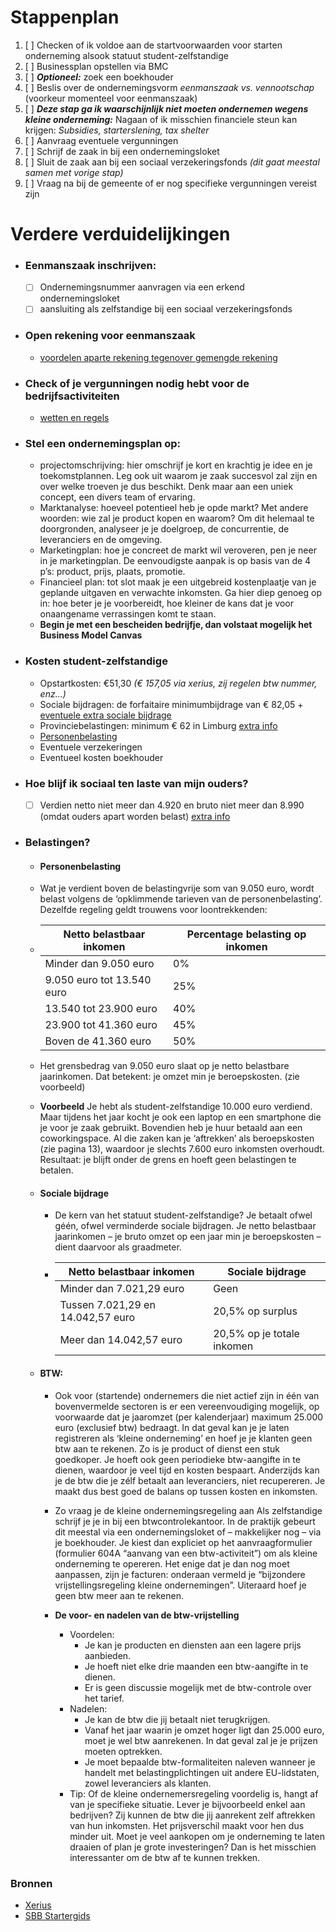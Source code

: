 # Stappenplan
1. [ ] Checken of ik voldoe aan de startvoorwaarden voor starten onderneming alsook statuut student-zelfstandige
2. [ ] Businessplan opstellen via BMC
3. [ ] ***Optioneel:*** zoek een boekhouder
4. [ ] Beslis over de ondernemingsvorm *eenmanszaak vs. vennootschap* (voorkeur momenteel voor eenmanszaak)
5. [ ] ***Deze stap ga ik waarschijnlijk niet moeten ondernemen wegens kleine onderneming:*** Nagaan of ik misschien financiele steun kan krijgen: *Subsidies, starterslening, tax shelter*
6. [ ] Aanvraag eventuele vergunningen
7. [ ] Schrijf de zaak in bij een ondernemingsloket
8. [ ] Sluit de zaak aan bij een sociaal verzekeringsfonds *(dit gaat meestal samen met vorige stap)*
9. [ ] Vraag na bij de gemeente of er nog specifieke vergunningen vereist zijn


# Verdere verduidelijkingen
- ### Eenmanszaak inschrijven:
  - [ ] Ondernemingsnummer aanvragen via een erkend ondernemingsloket
  - [ ] aansluiting als zelfstandige bij een sociaal verzekeringsfonds
- ### Open rekening voor eenmanszaak
   - [voordelen aparte rekening tegenover gemengde rekening](https://www.sbb.be/nl/magazine/zakelijke-rekening-als-zelfstandige-niet-3-voordelen-van-een-aparte-rekening)
- ### Check of je vergunningen nodig hebt voor de bedrijfsactiviteiten
  -  [wetten en regels](https://ondernemersplein.kvk.nl/wetten-en-regels/)
- ### Stel een ondernemingsplan op:
  - projectomschrijving: hier omschrijf je kort en krachtig je idee en je toekomstplannen. Leg ook uit waarom je zaak succesvol zal zijn en over welke troeven je dus beschikt. Denk maar aan een uniek concept, een divers team of ervaring.
  - Marktanalyse: hoeveel potentieel heb je opde markt? Met andere woorden: wie zal je product kopen en waarom? Om dit helemaal te doorgronden, analyseer je je doelgroep, de concurrentie, de leveranciers en de omgeving.
  - Marketingplan: hoe je concreet de markt wil veroveren, pen je neer in je marketingplan. De eenvoudigste aanpak is op basis van de 4 p’s: product, prijs, plaats, promotie.
  - Financieel plan: tot slot maak je een uitgebreid kostenplaatje van je geplande uitgaven en verwachte inkomsten. Ga hier diep genoeg op in: hoe beter je je voorbereidt, hoe kleiner de kans dat je voor onaangename verrassingen komt te staan.
  - **Begin je met een bescheiden bedrijfje, dan volstaat mogelijk het Business Model Canvas**
- ### Kosten student-zelfstandige
  - Opstartkosten: €51,30 *(€ 157,05 via xerius, zij regelen btw nummer, enz...)*
  - Sociale bijdragen: de forfaitaire minimumbijdrage van € 82,05 + [eventuele extra sociale bijdrage](#sociale-bijdrage)
  - Provinciebelastingen: minimum € 62 in Limburg [extra info](https://www.limburg.be/provinciebelastingenbedrijven)
  - [Personenbelasting](#personenbelasting)
  - Eventuele verzekeringen
  - Eventueel kosten boekhouder
- ### Hoe blijf ik sociaal ten laste van mijn ouders? 
  - [ ] Verdien netto niet meer dan 4.920 en bruto niet meer dan 8.990 (omdat ouders apart worden belast) [extra info](https://financien.belgium.be/nl/particulieren/gezin/student/ten_laste#q2)
- ### Belastingen?  
  -  #### <a id="personenbelasting"></a>Personenbelasting 
    - Wat je verdient boven de belastingvrije som van 9.050 euro, wordt belast volgens de ‘opklimmende tarieven van de personenbelasting’. Dezelfde regeling geldt trouwens voor loontrekkenden: 
    - |Netto belastbaar inkomen|Percentage belasting op inkomen|
      |----------|-------------|
      |Minder dan 9.050 euro|0%|
      |9.050 euro tot 13.540 euro|25%|
      |13.540 tot 23.900 euro|40%|
      |23.900 tot 41.360 euro|45%|
      |Boven de 41.360 euro|50%|
    - Het grensbedrag van 9.050 euro slaat op je netto belastbare jaarinkomen. Dat betekent: je omzet min je beroepskosten. (zie voorbeeld) 
    - **Voorbeeld** 
    Je hebt als student-zelfstandige 10.000 euro verdiend. Maar tijdens het jaar kocht je ook een laptop en een smartphone die je voor je zaak gebruikt. Bovendien heb je huur betaald aan een coworkingspace. Al die zaken kan je ‘aftrekken’ als beroepskosten (zie pagina 13), waardoor je slechts 7.600 euro inkomsten overhoudt. Resultaat: je blijft onder de grens en hoeft geen belastingen te betalen.
  - #### <a id="sociale-bijdrage"></a> Sociale bijdrage
    - De kern van het statuut student-zelfstandige? Je betaalt ofwel géén, ofwel verminderde sociale bijdragen. Je netto belastbaar jaarinkomen – je bruto omzet op een jaar min je beroepskosten – dient daarvoor als graadmeter.
    - |Netto belastbaar inkomen|Sociale bijdrage|
      |----------|-------------|
      |Minder dan 7.021,29 euro|Geen|
      |Tussen 7.021,29 en 14.042,57 euro|20,5% op surplus|
      |Meer dan 14.042,57 euro|20,5% op je totale inkomen|

  - #### BTW:
    - Ook voor (startende) ondernemers die niet actief zijn in één van bovenvermelde sectoren is er een vereenvoudiging mogelijk, op voorwaarde dat je jaaromzet (per kalenderjaar) maximum 25.000 euro (exclusief btw) bedraagt. In dat geval kan je je laten registreren als ‘kleine onderneming’ en hoef je je klanten geen btw aan te rekenen. Zo is je product of dienst een stuk goedkoper. Je hoeft ook geen periodieke btw-aangifte in te dienen, waardoor je veel tijd en kosten bespaart. Anderzijds kan je de btw die je zélf betaalt aan leveranciers, niet recupereren. Je maakt dus best goed de balans op tussen kosten en inkomsten.

    - Zo vraag je de kleine ondernemingsregeling aan Als zelfstandige schrijf je je in bij een btwcontrolekantoor. In de praktijk gebeurt dit meestal via een ondernemingsloket of – makkelijker nog – via je boekhouder. Je kiest dan expliciet op het aanvraagformulier (formulier 604A “aanvang van een btw-activiteit”) om als kleine onderneming te opereren. Het enige dat je dan nog moet aanpassen, zijn je facturen: onderaan vermeld je “bijzondere vrijstellingsregeling kleine ondernemingen”. Uiteraard hoef je geen btw meer aan te rekenen. 

    - **De voor- en nadelen van de btw-vrijstelling**
      - Voordelen:
        - Je kan je producten en diensten aan een lagere prijs aanbieden.
        - Je hoeft niet elke drie maanden een btw-aangifte in te dienen.
        - Er is geen discussie mogelijk met de btw-controle over het tarief.
      -  Nadelen:
         -  Je kan de btw die jij betaalt niet terugkrijgen.
         -  Vanaf het jaar waarin je omzet hoger ligt dan 25.000 euro, moet je wel btw aanrekenen. In dat geval zal je je prijzen moeten optrekken.
         -  Je moet bepaalde btw-formaliteiten naleven wanneer je handelt met belastingplichtingen uit andere EU-lidstaten, zowel leveranciers als klanten.
      - Tip:
        Of de kleine ondernemersregeling voordelig is, hangt af van je specifieke situatie. Lever je bijvoorbeeld enkel aan bedrijven? Zij kunnen de btw die jij aanrekent zelf aftrekken van hun inkomsten. Het prijsverschil maakt voor hen dus minder uit. Moet je veel aankopen om je onderneming te laten draaien of plan je grote investeringen? Dan is het misschien interessanter om de btw af te kunnen trekken.

### Bronnen
- [Xerius](https://www.xerius.be/nl-be/zelfstandig-worden/je-voorbereiding/starten-als-student-zelfstandige)
- [SBB Startergids](SBB_Startersgids.pdf)